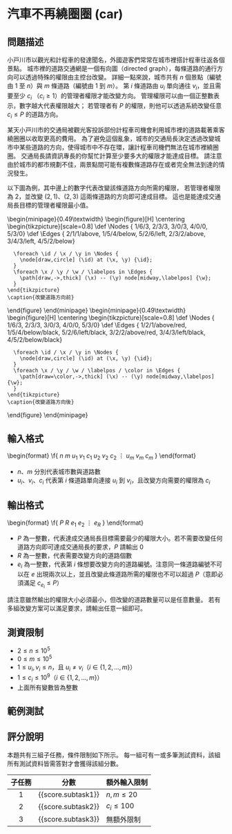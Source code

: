 # 汽車不再繞圈圈 (car)

## 問題描述

小戸川市以觀光和計程車的發達聞名，外國遊客們常常在城巿裡搭計程車往返各個景點。
城巿裡的道路交通網是一個有向圖（directed graph），每條道路的通行方向可以透過特殊的權限由主控台改變。
詳細一點來說，城市共有 $`n`$ 個景點（編號由 $`1`$ 至 $`n`$）與 $`m`$ 條道路（編號由 $`1`$ 到 $`m`$）。
第 $`i`$ 條道路由 $`u_i`$ 單向通往 $`v_i`$，並且需要至少 $`c_i`$ （$`c_i \ge 1`$）的管理者權限才能改變方向。
管理權限可以由一個正整數表示，數字越大代表權限越大；
若管理者有 $`P`$ 的權限，則他可以透過系統改變任意 $`c_i \le P`$ 的道路方向。

某天小戸川市的交通局被觀光客投訴部份計程車司機會利用城巿裡的道路載著乘客繞圈圈以收取更高的費用。
為了避免這個亂象，城巿的交通局長決定透過改變城市中某些道路的方向，使得城市中不存在環，讓計程車司機們無法在城巿裡繞圈圈。
交通局長請資訊專長的你幫忙計算至少要多大的權限才能達成目標。
請注意由於城市的都市規劃不佳，兩景點間可能有複數條道路存在或者完全無法到達的情況發生。

以下圖為例，其中邊上的數字代表改變該條道路方向所需的權限，
若管理者權限為 $`2`$，並改變 $`(2,1)`$、$`(2,3)`$ 這兩條道路的方向即可達成目標。
這也是能達成交通局長目標的管理者權限最小值。

\begin{minipage}{0.49\textwidth}
  \begin{figure}[H]
    \centering
    \begin{tikzpicture}[scale=0.8]
      \def \Nodes {
        1/6/3,
        2/3/3,
        3/0/3,
        4/0/0,
        5/3/0}
      \def \Edges {
        2/1/1/above,
        1/5/4/below,
        5/2/6/left,
        2/3/2/above,
        3/4/3/left,
        4/5/2/below}

      \foreach \id / \x / \y in \Nodes {
        \node[draw,circle] (\id) at (\x, \y) {\id};
      }
      \foreach \x / \y / \w / \labelpos in \Edges {
        \path[draw,->,thick] (\x) -- (\y) node[midway,\labelpos] {\w};
      }
    \end{tikzpicture}
    \caption{改變道路方向前}
  \end{figure}
\end{minipage}
\begin{minipage}{0.49\textwidth}
  \begin{figure}[H]
    \centering
    \begin{tikzpicture}[scale=0.8]
      \def \Nodes {
        1/6/3,
        2/3/3,
        3/0/3,
        4/0/0,
        5/3/0}
      \def \Edges {
        1/2/1/above/red,
        1/5/4/below/black,
        5/2/6/left/black,
        3/2/2/above/red,
        3/4/3/left/black,
        4/5/2/below/black}

      \foreach \id / \x / \y in \Nodes {
        \node[draw,circle] (\id) at (\x, \y) {\id};
      }
      \foreach \x / \y / \w / \labelpos / \color in \Edges {
        \path[draw=\color,->,thick] (\x) -- (\y) node[midway,\labelpos] {\w};
      }
    \end{tikzpicture}
    \caption{改變道路方向後}
  \end{figure}
\end{minipage}

## 輸入格式

\begin{format}
\f{
$n$ $m$
$u_1$ $v_1$ $c_1$
$u_2$ $v_2$ $c_2$
$\vdots$
$u_m$ $v_m$ $c_m$
}
\end{format}

* $`n`$、$`m`$ 分別代表城市數與道路數
* $`u_i`$、$`v_i`$、$`c_i`$ 代表第 $`i`$ 條道路單向連接 $`u_i`$ 到 $`v_i`$，且改變方向需要的權限為 $`c_i`$

## 輸出格式

\begin{format}
\f{
$P$ $R$
$e_1$
$e_2$
$\vdots$
$e_R$
}
\end{format}

* $`P`$ 為一整數，代表達成交通局長目標需要最少的權限大小。若不需要改變任何道路方向即可達成交通局長的要求，$`P`$ 請輸出 $`0`$
* $`R`$ 為一整數，代表需要改變方向的道路個數
* $`e_i`$ 為一整數，代表第 $`i`$ 條想要改變方向的道路編號。注意同一條道路編號不可以在 $`e`$ 出現兩次以上，並且改變此條道路所需的權限也不可以超過 $`P`$（意即必須滿足 $`c_{e_i} \le P`$）

請注意雖然輸出的權限大小必須最小，但改變的道路數量可以是任意數量。
若有多組改變方案可以滿足要求，請輸出任意一組即可。

## 測資限制

* $`2 \le n \le 10^5`$
* $`0 \le m \le 10^5`$
* $`1 \le u_i, v_i \le n`$，且 $`u_i \neq v_i`$（$`i \in \{1, 2, \ldots, m\}`$）
* $`1 \le c_i \le 10^9`$（$`i \in \{1, 2, \ldots, m\}`$）
* 上面所有變數皆為整數

## 範例測試

## 評分說明

本題共有三組子任務，條件限制如下所示。
每一組可有一或多筆測試資料，該組所有測試資料皆需答對才會獲得該組分數。

|  子任務  |  分數  | 額外輸入限制 |
| :------: | :----: | ------------ |
| 1 | {{score.subtask1}} | $`n,m \le 20`$ |
| 2 | {{score.subtask2}} | $`c_i \le 100`$ |
| 3 | {{score.subtask3}} | 無額外限制 |
